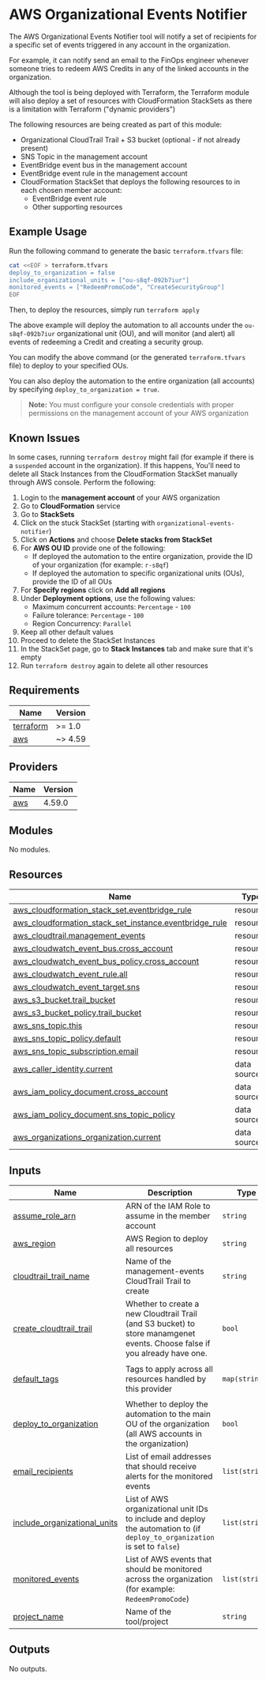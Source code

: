 # AWS Organizational Events Notifier

The AWS Organizational Events Notifier tool will notify a set of recipients for a specific set of events triggered in any account in the organization.

For example, it can notify send an email to the FinOps engineer whenever someone tries to redeem AWS Credits in any of the linked accounts in the organization.

Although the tool is being deployed with Terraform, the Terraform module will also deploy a set of resources with CloudFormation StackSets as there is a limitation with Terraform ("dynamic providers")

The following resources are being created as part of this module:
- Organizational CloudTrail Trail + S3 bucket (optional - if not already present)
- SNS Topic in the management account
- EventBridge event bus in the management account
- EventBridge event rule in the management account
- CloudFormation StackSet that deploys the following resources to in each chosen member account:
  - EventBridge event rule
  - Other supporting resources

## Example Usage

Run the following command to generate the basic `terraform.tfvars` file:

```bash
cat <<EOF > terraform.tfvars
deploy_to_organization = false
include_organizational_units = ["ou-s8qf-092b7iur"]
monitored_events = ["RedeemPromoCode", "CreateSecurityGroup"]
EOF
```

Then, to deploy the resources, simply run `terraform apply`

The above example will deploy the automation to all accounts under the `ou-s8qf-092b7iur` organizational unit (OU), and will monitor (and alert) all events of redeeming a Credit and creating a security group.

You can modify the above command (or the generated `terraform.tfvars` file) to deploy to your specified OUs.

You can also deploy the automation to the entire organization (all accounts) by specifying `deploy_to_organization = true`.

> **Note:** You must configure your console credentials with proper permissions on the management account of your AWS organization

## Known Issues

In some cases, running `terraform destroy` might fail (for example if there is a `suspended` account in the organization). If this happens, You'll need to delete all Stack Instances from the CloudFormation StackSet manually through AWS console. Perform the following:
1. Login to the **management account** of your AWS organization
2. Go to **CloudFormation** service
3. Go to **StackSets**
4. Click on the stuck StackSet (starting with `organizational-events-notifier`)
5. Click on **Actions** and choose **Delete stacks from StackSet**
6. For **AWS OU ID** provide  one of the following:
   - If deployed the automation to the entire organization, provide the ID of your organization (for example: `r-s8qf`)
   - If deployed the automation to specific organizational units (OUs), provide the ID of all OUs
7. For **Specify regions** click on **Add all regions**
8. Under **Deployment options**, use the following values:
   - Maximum concurrent accounts: `Percentage` - `100`
   - Failure tolerance: `Percentage` - `100`
   - Region Concurrency: `Parallel`
9.  Keep all other default values
10. Proceed to delete the StackSet Instances
11. In the StackSet page, go to **Stack Instances** tab and make sure that it's empty
12. Run `terraform destroy` again to delete all other resources

<!-- BEGIN_TF_DOCS -->
## Requirements

| Name | Version |
|------|---------|
| <a name="requirement_terraform"></a> [terraform](#requirement\_terraform) | >= 1.0 |
| <a name="requirement_aws"></a> [aws](#requirement\_aws) | ~> 4.59 |

## Providers

| Name | Version |
|------|---------|
| <a name="provider_aws"></a> [aws](#provider\_aws) | 4.59.0 |

## Modules

No modules.

## Resources

| Name | Type |
|------|------|
| [aws_cloudformation_stack_set.eventbridge_rule](https://registry.terraform.io/providers/hashicorp/aws/latest/docs/resources/cloudformation_stack_set) | resource |
| [aws_cloudformation_stack_set_instance.eventbridge_rule](https://registry.terraform.io/providers/hashicorp/aws/latest/docs/resources/cloudformation_stack_set_instance) | resource |
| [aws_cloudtrail.management_events](https://registry.terraform.io/providers/hashicorp/aws/latest/docs/resources/cloudtrail) | resource |
| [aws_cloudwatch_event_bus.cross_account](https://registry.terraform.io/providers/hashicorp/aws/latest/docs/resources/cloudwatch_event_bus) | resource |
| [aws_cloudwatch_event_bus_policy.cross_account](https://registry.terraform.io/providers/hashicorp/aws/latest/docs/resources/cloudwatch_event_bus_policy) | resource |
| [aws_cloudwatch_event_rule.all](https://registry.terraform.io/providers/hashicorp/aws/latest/docs/resources/cloudwatch_event_rule) | resource |
| [aws_cloudwatch_event_target.sns](https://registry.terraform.io/providers/hashicorp/aws/latest/docs/resources/cloudwatch_event_target) | resource |
| [aws_s3_bucket.trail_bucket](https://registry.terraform.io/providers/hashicorp/aws/latest/docs/resources/s3_bucket) | resource |
| [aws_s3_bucket_policy.trail_bucket](https://registry.terraform.io/providers/hashicorp/aws/latest/docs/resources/s3_bucket_policy) | resource |
| [aws_sns_topic.this](https://registry.terraform.io/providers/hashicorp/aws/latest/docs/resources/sns_topic) | resource |
| [aws_sns_topic_policy.default](https://registry.terraform.io/providers/hashicorp/aws/latest/docs/resources/sns_topic_policy) | resource |
| [aws_sns_topic_subscription.email](https://registry.terraform.io/providers/hashicorp/aws/latest/docs/resources/sns_topic_subscription) | resource |
| [aws_caller_identity.current](https://registry.terraform.io/providers/hashicorp/aws/latest/docs/data-sources/caller_identity) | data source |
| [aws_iam_policy_document.cross_account](https://registry.terraform.io/providers/hashicorp/aws/latest/docs/data-sources/iam_policy_document) | data source |
| [aws_iam_policy_document.sns_topic_policy](https://registry.terraform.io/providers/hashicorp/aws/latest/docs/data-sources/iam_policy_document) | data source |
| [aws_organizations_organization.current](https://registry.terraform.io/providers/hashicorp/aws/latest/docs/data-sources/organizations_organization) | data source |

## Inputs

| Name | Description | Type | Default | Required |
|------|-------------|------|---------|:--------:|
| <a name="input_assume_role_arn"></a> [assume\_role\_arn](#input\_assume\_role\_arn) | ARN of the IAM Role to assume in the member account | `string` | `null` | no |
| <a name="input_aws_region"></a> [aws\_region](#input\_aws\_region) | AWS Region to deploy all resources | `string` | `"us-east-1"` | no |
| <a name="input_cloudtrail_trail_name"></a> [cloudtrail\_trail\_name](#input\_cloudtrail\_trail\_name) | Name of the management-events CloudTrail Trail to create | `string` | `"management-events"` | no |
| <a name="input_create_cloudtrail_trail"></a> [create\_cloudtrail\_trail](#input\_create\_cloudtrail\_trail) | Whether to create a new Cloudtrail Trail (and S3 bucket) to store manamgenet events. Choose false if you already have one. | `bool` | `false` | no |
| <a name="input_default_tags"></a> [default\_tags](#input\_default\_tags) | Tags to apply across all resources handled by this provider | `map(string)` | <pre>{<br>  "Terraform": "True"<br>}</pre> | no |
| <a name="input_deploy_to_organization"></a> [deploy\_to\_organization](#input\_deploy\_to\_organization) | Whether to deploy the automation to the main OU of the organization (all AWS accounts in the organization) | `bool` | `true` | no |
| <a name="input_email_recipients"></a> [email\_recipients](#input\_email\_recipients) | List of email addresses that should receive alerts for the monitored events | `list(string)` | n/a | yes |
| <a name="input_include_organizational_units"></a> [include\_organizational\_units](#input\_include\_organizational\_units) | List of AWS organizational unit IDs to include and deploy the automation to (if `deploy_to_organization` is set to `false`) | `list(string)` | `[]` | no |
| <a name="input_monitored_events"></a> [monitored\_events](#input\_monitored\_events) | List of AWS events that should be monitored across the organization (for example: `RedeemPromoCode`) | `list(string)` | n/a | yes |
| <a name="input_project_name"></a> [project\_name](#input\_project\_name) | Name of the tool/project | `string` | `"organizational-events-notifier"` | no |

## Outputs

No outputs.
<!-- END_TF_DOCS -->